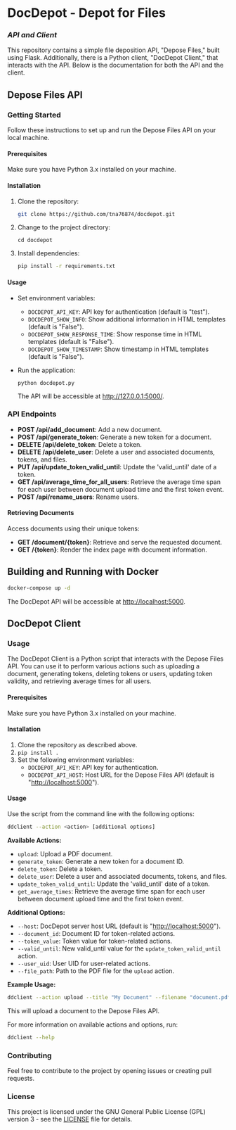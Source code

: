 # DocDepot - Depot for Files

### *API and Client*

This repository contains a simple file deposition API, "Depose Files," built using Flask. Additionally, there is a Python client, "DocDepot Client," that interacts with the API. Below is the documentation for both the API and the client.

## Depose Files API

### Getting Started

Follow these instructions to set up and run the Depose Files API on your local machine.

#### Prerequisites

Make sure you have Python 3.x installed on your machine.

#### Installation

1. Clone the repository:

   ```bash
   git clone https://github.com/tna76874/docdepot.git
   ```

2. Change to the project directory:

   ```
   cd docdepot
   ```

3. Install dependencies:

   ```bash
   pip install -r requirements.txt
   ```

#### Usage

- Set environment variables:

  - `DOCDEPOT_API_KEY`: API key for authentication (default is "test").
  - `DOCDEPOT_SHOW_INFO`: Show additional information in HTML templates (default is "False").
  - `DOCDEPOT_SHOW_RESPONSE_TIME`: Show response time in HTML templates (default is "False").
  - `DOCDEPOT_SHOW_TIMESTAMP`: Show timestamp in HTML templates (default is "False").

- Run the application:

  ```
  python docdepot.py
  ```

  The API will be accessible at http://127.0.0.1:5000/.

### API Endpoints

- **POST /api/add_document**: Add a new document.
- **POST /api/generate_token**: Generate a new token for a document.
- **DELETE /api/delete_token**: Delete a token.
- **DELETE /api/delete_user**: Delete a user and associated documents, tokens, and files.
- **PUT /api/update_token_valid_until**: Update the 'valid_until' date of a token.
- **GET /api/average_time_for_all_users**: Retrieve the average time span for each user between document upload time and the first token event.
- **POST /api/rename_users**: Rename users.

#### Retrieving Documents

Access documents using their unique tokens:

- **GET /document/{token}**: Retrieve and serve the requested document.
- **GET /{token}**: Render the index page with document information.

## Building and Running with Docker

```bash
docker-compose up -d
```

The DocDepot API will be accessible at [http://localhost:5000](http://localhost:5000/).

## DocDepot Client

### Usage

The DocDepot Client is a Python script that interacts with the Depose Files API. You can use it to perform various actions such as uploading a document, generating tokens, deleting tokens or users, updating token validity, and retrieving average times for all users.

#### Prerequisites

Make sure you have Python 3.x installed on your machine.

#### Installation

1. Clone the repository as described above.
2. `pip install .`
3. Set the following environment variables:
   - `DOCDEPOT_API_KEY`: API key for authentication.
   - `DOCDEPOT_API_HOST`: Host URL for the Depose Files API (default is "[http://localhost:5000](http://localhost:5000/)").

#### Usage

Use the script from the command line with the following options:

```bash
ddclient --action <action> [additional options]
```

**Available Actions:**

- `upload`: Upload a PDF document.
- `generate_token`: Generate a new token for a document ID.
- `delete_token`: Delete a token.
- `delete_user`: Delete a user and associated documents, tokens, and files.
- `update_token_valid_until`: Update the 'valid_until' date of a token.
- `get_average_times`: Retrieve the average time span for each user between document upload time and the first token event.

**Additional Options:**

- `--host`: DocDepot server host URL (default is "[http://localhost:5000](http://localhost:5000/)").
- `--document_id`: Document ID for token-related actions.
- `--token_value`: Token value for token-related actions.
- `--valid_until`: New valid_until value for the `update_token_valid_until` action.
- `--user_uid`: User UID for user-related actions.
- `--file_path`: Path to the PDF file for the `upload` action.

**Example Usage:**

```bash
ddclient --action upload --title "My Document" --filename "document.pdf" --user_uid "user123" --file_path "/path/to/document.pdf"
```

This will upload a document to the Depose Files API.

For more information on available actions and options, run:

```bash
ddclient --help
```

### Contributing

Feel free to contribute to the project by opening issues or creating pull requests.

### License

This project is licensed under the GNU General Public License (GPL) version 3 - see the [LICENSE](LICENSE) file for details. 
